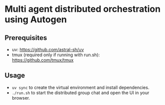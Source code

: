 # Multi agent distributed orchestration using Autogen

## Prerequisites

- uv: https://github.com/astral-sh/uv
- tmux (required only if running with run.sh): https://github.com/tmux/tmux

## Usage

- `uv sync` to create the virtual environment and install dependencies.
- `./run.sh` to start the distributed group chat and open the UI in your browser.

